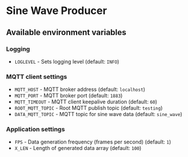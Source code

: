 # Sine Wave Producer

## Available environment variables
### Logging
- `LOGLEVEL` - Sets logging level (default: `INFO`)

### MQTT client settings
- `MQTT_HOST` - MQTT broker address (default: `localhost`)
- `MQTT_PORT` - MQTT broker port (default: `1883`)
- `MQTT_TIMEOUT` - MQTT client keepalive duration (default: `60`)
- `ROOT_MQTT_TOPIC` - Root MQTT publish topic (default: `testing`)
- `DATA_MQTT_TOPIC` - MQTT topic for sine wave data (default: `sine_wave`)

### Application settings
- `FPS` - Data generation frequency (frames per second) (default: `1`)
- `X_LEN` - Length of generated data array (default: `100`)

